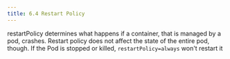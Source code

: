 ```yaml
---
title: 6.4 Restart Policy
---
```


restartPolicy determines what happens if a container, that is managed by a pod, crashes. Restart policy does not affect the state of the entire pod, though. If the Pod is stopped or killed, `restartPolicy=always` won't restart it